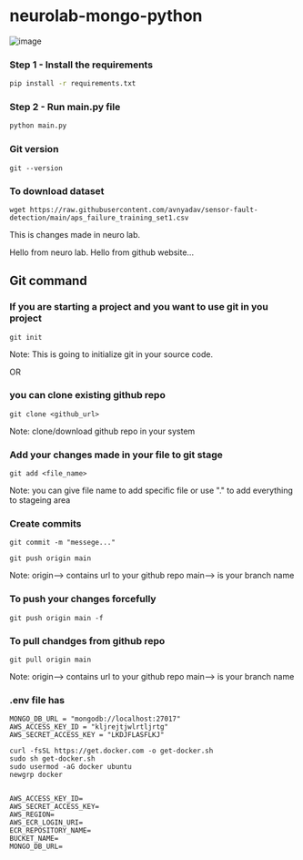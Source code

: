 # neurolab-mongo-python

![image](https://user-images.githubusercontent.com/57321948/196933065-4b16c235-f3b9-4391-9cfe-4affcec87c35.png)

### Step 1 - Install the requirements

```bash
pip install -r requirements.txt
```

### Step 2 - Run main.py file

```bash
python main.py
```

### Git version
```
git --version 
```

### To download dataset
```
wget https://raw.githubusercontent.com/avnyadav/sensor-fault-detection/main/aps_failure_training_set1.csv
```

This is changes made in neuro lab.

Hello from neuro lab.
Hello from github website...


## Git command
### If you are starting a project and you want to use git in you project
```
git init
```
Note: This is going to initialize git in your source code.

OR

### you can clone existing github repo
```
git clone <github_url>
```
Note: clone/download github repo in your system

### Add your changes made in your file to git stage
```
git add <file_name>
```
Note: you can give file name to add specific file or use "." to add everything to stageing area

### Create commits
```
git commit -m "messege..."
```

```
git push origin main
```
Note: origin--> contains url to your github repo
main--> is your branch name

### To push your changes forcefully
```
git push origin main -f
```


### To pull chandges from github repo
```
git pull origin main
```
Note: origin--> contains url to your github repo
main--> is your branch name

### .env file has
```
MONGO_DB_URL = "mongodb://localhost:27017"
AWS_ACCESS_KEY_ID = "kljrejtjwlrtljrtg"
AWS_SECRET_ACCESS_KEY = "LKDJFLASFLKJ"
```


```
curl -fsSL https://get.docker.com -o get-docker.sh
sudo sh get-docker.sh
sudo usermod -aG docker ubuntu
newgrp docker
```


```

AWS_ACCESS_KEY_ID=
AWS_SECRET_ACCESS_KEY=
AWS_REGION=
AWS_ECR_LOGIN_URI=
ECR_REPOSITORY_NAME=
BUCKET_NAME=
MONGO_DB_URL=
```

